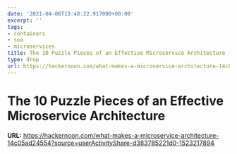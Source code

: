 ```yaml
---
date: '2021-04-06T13:40:22.917000+00:00'
excerpt: ''
tags:
- containers
- soa
- microservices
title: The 10 Puzzle Pieces of an Effective Microservice Architecture
type: drop
url: https://hackernoon.com/what-makes-a-microservice-architecture-14c05ad24554?source=userActivityShare-d383785221d0-1523217894
---
```


# The 10 Puzzle Pieces of an Effective Microservice Architecture

**URL:** https://hackernoon.com/what-makes-a-microservice-architecture-14c05ad24554?source=userActivityShare-d383785221d0-1523217894
